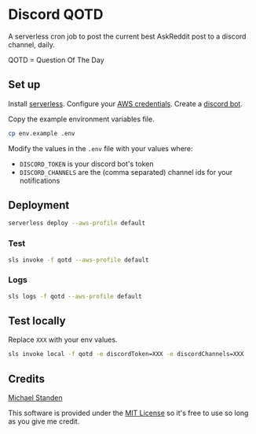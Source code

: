 # Discord QOTD

A serverless cron job to post the current best AskReddit post to a discord channel, daily. 

QOTD = Question Of The Day

## Set up

Install [serverless](https://serverless.com/framework/docs/providers/aws/guide/installation/).
Configure your [AWS credentials](https://serverless.com/framework/docs/providers/aws/guide/credentials/).
Create a [discord bot](https://discordjs.guide/preparations/setting-up-a-bot-application.html##creating-your-bot).

Copy the example environment variables file.

```sh
cp env.example .env
```

Modify the values in the `.env` file with your values where:
* `DISCORD_TOKEN` is your discord bot's token
* `DISCORD_CHANNELS` are the (comma separated) channel ids for your notifications

## Deployment

```sh
serverless deploy --aws-profile default
```

### Test

```sh
sls invoke -f qotd --aws-profile default
```

### Logs

```sh
sls logs -f qotd --aws-profile default
```

## Test locally

Replace `XXX` with your env values.

```sh
sls invoke local -f qotd -e discordToken=XXX -e discordChannels=XXX
```

## Credits

[Michael Standen](https://michael.standen.link)

This software is provided under the [MIT License](https://tldrlegal.com/license/mit-license) so it's free to use so long as you give me credit.
